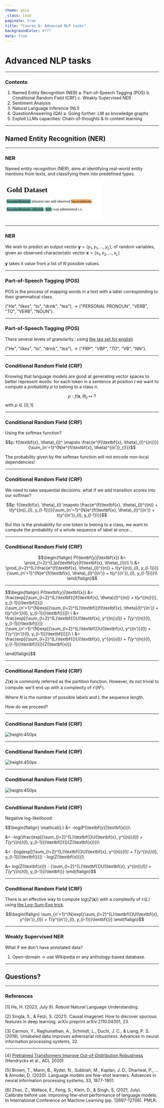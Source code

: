 ```yaml
---
theme: gaia
_class: lead
paginate: true
title: "Course 6: Advanced NLP tasks"
backgroundColor: #fff
marp: true
---
```



# **Advanced NLP tasks**

---

<!--footer: "Course 6: Advanced NLP tasks" -->


### Contents

1. Named Entity Recognition (NER)
    a. Part-of-Speech Tagging (POS)
    b. Conditional Random Field (CRF)
    c. Weakly Supervised NER
2. Sentiment Analysis
3. Natural Language Inference (NLI)
4. QuestionAnswering (QA)
    a. Going further: LM as knowledge graphs
5. Exploit LLMs capacities: Chain-of-thoughts & In context learning

---



<!--_class: lead -->
## Named Entity Recognition (NER)

---


### NER

Named entity recognition (NER), aims at identifying real-world entity mentions from texts, and classifying them into predefined types.

![height:300px](../imgs/course6/ner_example.png)

---


### NER

We wish to predict an output vector $\textbf{y} = (y_{1}, y_{1}, ..., y_{L})$, of random variables, given an observed characteristic vector $\textbf{x} = (x_{1}, x_{2}, ..., x_{L})$

$\textbf{y}$ takes it value from a list of $N$ possible values.

---


### Part-of-Speech Tagging (POS)

POS is the process of mapping words in a text with a label corresponding to their grammatical class.

("He", "likes", "to", "drink", "tea"), $\rightarrow$ ("PERSONAL PRONOUN", "VERB", "TO", "VERB", "NOUN").

---


### Part-of-Speech Tagging (POS)

There several levels of granularity.: using [the tag set for english](https://www.ibm.com/docs/en/wca/3.5.0?topic=analytics-part-speech-tag-sets)

("He", "likes", "to", "drink", "tea"), $\rightarrow$ ("PRP", "VBP", "TO", "VB", "NN").

---


### Conditional Random Field (CRF)

Knowing that language models are good at generating vector spaces to better represent words:
for each token in a sentence at position $l$ we want to compute a probability $p$ to belong to a class $n$.

$$p: f(\textbf{x}, \theta)_{l} \mapsto ?$$
with $p \in [0, 1]$

---


### Conditional Random Field (CRF)

Using the softmax function?

$$p: f(\textbf{x}, \theta)_{l}^ \mapsto \frac{e^{f(\textbf{x}, \theta)_{l}^{(n)}}}{\sum_{n'=1}^{N}e^{f(\textbf{x}, \theta)^{(n')}_{l}}}$$

The probability given by the softmax function will not encode non-local dependencies!

---


### Conditional Random Field (CRF)

We need to take sequential decisions: what if we add transition scores into our softmax?

$$p: f(\textbf{x}, \theta)_{l} \mapsto \frac{e^{f(\textbf{x}, \theta)_{l}^{(n)} + t(y^{(n)}_{l}, y_{l-1})}}{\sum_{n'=1}^{N}e^{f(\textbf{x}, \theta)_{l}^{(n')} + t(y^{(n')}_{l}, y_{l-1})}}$$

But this is the probability for one token to belong to a class, we want to compute the probability of a whole sequence of label at once...

---


### Conditional Random Field (CRF)

$$\begin{flalign}
P(\textbf{y}|\textbf{x}) &= \prod_{l=2}^{L}p(\textbf{y}|f(\textbf{x}, \theta)_{l})\\
\\
&= \prod_{l=2}^{L}\frac{e^{f(\textbf{x}, \theta)_{l}^{(n)} + t(y^{(n)}_{l}, y_{l-1})}}{\sum_{n'=1}^{N}e^{f(\textbf{x}, \theta)_{l}^{(n')} + t(y^{(n')}_{l}, y_{l-1})}}\\
\end{flalign}$$

---


$$\begin{flalign}
P(\textbf{y}|\textbf{x}) &= \frac{exp[{\sum_{l=2}^{L}\textbf{(}f(\textbf{x}, \theta)_{l}^{(n)} + t(y^{(n)}_{l}, y_{l-1})}\textbf{)}]}{\sum_{n'=1}^{N}exp[{\sum_{l=2}^{L}\textbf{(}f(\textbf{x}, \theta)_{l}^{(n')} + t(y^{(n')}_{l}, y_{l-1})}\textbf{)}]}\\
\\
&= \frac{exp[{\sum_{l=2}^{L}\textbf{(}U(\textbf{x}, y^{(n)}_{l}) + T(y^{(n)}_{l}, y_{l-1})}\textbf{)}]}{\sum_{n'=1}^{N}exp[{\sum_{l=2}^{L}\textbf{(}U(\textbf{x}, y^{(n')}_{l}) + T(y^{(n')}_{l}, y_{l-1})}\textbf{)}]}\\
\\
&= \frac{exp[{\sum_{l=2}^{L}\textbf{(}U(\textbf{x}, y^{(n)}_{l}) + T(y^{(n)}_{l}, y_{l-1})}\textbf{)}]}{Z(\textbf{x})}

\end{flalign}$$

---


### Conditional Random Field (CRF)

$Z(\textbf{x})$ is commonly referred as the partition function. However, its not trivial to compute: we'll end up with a complexity of $\mathcal{O}(N^{L})$.

Where $N$ is the number of possible labels and $L$ the sequence length.

How do we proceed?

---


### Conditional Random Field (CRF)

![height:450px](https://raw.githubusercontent.com/PythonWorkshop/intro-to-nlp-with-pytorch/master/images/viterbi.png)

---


### Conditional Random Field (CRF)

![height:450px](https://raw.githubusercontent.com/PythonWorkshop/intro-to-nlp-with-pytorch/master/images/crf_transition_matrix.png)

---


### Conditional Random Field (CRF)

![height:450px](https://raw.githubusercontent.com/PythonWorkshop/intro-to-nlp-with-pytorch/master/images/linear_crf_example.png)

---


### Conditional Random Field (CRF)

Negative log-likelihood:

$$\begin{flalign}
\mathcal{L} &= -log(P(\textbf{y}|\textbf{x}))\\

&= -log(\frac{exp[{\sum_{l=2}^{L}\textbf{(}U(\textbf{x}, y^{(n)}_{l}) + T(y^{(n)}_{l}, y_{l-1})}\textbf{)}]}{Z(\textbf{x})})\\

&= -[log(exp[{\sum_{l=2}^{L}\textbf{(}U(\textbf{x}, y^{(n)}_{l}) + T(y^{(n)}_{l}, y_{l-1})}\textbf{)}]) - log(Z(\textbf{x}))]\\

&= log(Z(\textbf{x})) - {\sum_{l=2}^{L}\textbf{(}U(\textbf{x}, y^{(n)}_{l}) + T(y^{(n)}_{l}, y_{l-1})}\textbf{)} 
\end{flalign}$$

---


### Conditional Random Field (CRF)

There is an effective way to compute $log(Z(\textbf{x}))$ with a complexity of $\mathcal{O}(L)$ using [the Log-Sum-Exp trick](https://gregorygundersen.com/blog/2020/02/09/log-sum-exp/).

$$\begin{flalign}
\sum_{n'=1}^{N}exp[{\sum_{l=2}^{L}\textbf{(}U(\textbf{x}, y^{(n')}_{l}) + T(y^{(n')}_{l}, y_{l-1})}\textbf{)}]
\end{flalign}$$

---


### Weakly Supervised NER

What if we don't have annotated data?

1. Open-domain -> use WIkipedia or any anthology-based database.

---




<!--_class: lead -->
## Questions?

---


### References

[1] He, H. (2023, July 9). Robust Natural Language Understanding.

[2] Singla, S., & Feizi, S. (2021). Causal imagenet: How to discover spurious features in deep learning. arXiv preprint arXiv:2110.04301, 23.

[3] Carmon, Y., Raghunathan, A., Schmidt, L., Duchi, J. C., & Liang, P. S. (2019). Unlabeled data improves adversarial robustness. Advances in neural information processing systems, 32.

---


[4] [Pretrained Transformers Improve Out-of-Distribution Robustness](https://aclanthology.org/2020.acl-main.244) (Hendrycks et al., ACL 2020)

[5] Brown, T., Mann, B., Ryder, N., Subbiah, M., Kaplan, J. D., Dhariwal, P., ... & Amodei, D. (2020). Language models are few-shot learners. Advances in neural information processing systems, 33, 1877-1901.

[6] Zhao, Z., Wallace, E., Feng, S., Klein, D., & Singh, S. (2021, July). Calibrate before use: Improving few-shot performance of language models. In International Conference on Machine Learning (pp. 12697-12706). PMLR.